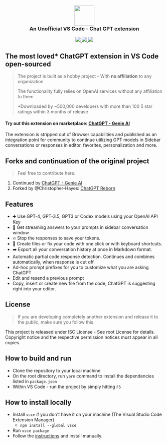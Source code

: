 <h3 align="center"><img src="https://raw.githubusercontent.com/gencay/chinamobile-codehelper/main/images/ai-logo.png" height="64"><br>An Unofficial VS Code - Chat GPT extension</h3>

<p align="center">
    <a href="https://marketplace.visualstudio.com/items?itemName=gencay.chinamobile-codehelper" alt="Marketplace version">
        <img src="https://img.shields.io/visual-studio-marketplace/v/gencay.chinamobile-codehelper?color=orange&label=VS%20Code" />
    </a>
    <a href="https://marketplace.visualstudio.com/items?itemName=gencay.chinamobile-codehelper" alt="Marketplace download count">
        <img src="https://img.shields.io/visual-studio-marketplace/d/gencay.chinamobile-codehelper?color=blueviolet&label=Downloads" />
    </a>
    <a href="https://github.com/gencay/chinamobile-codehelper" alt="Github star count">
        <img src="https://img.shields.io/github/stars/gencay/chinamobile-codehelper?color=blue&label=Github%20Stars" />
    </a>
</p>

## The most loved\* ChatGPT extension in VS Code open-sourced

> The project is built as a hobby project - With **no affiliation** to any organization
>
> The functionality fully relies on OpenAI services without any affiliation to them
>
> \*Downloaded by ~500,000 developers with more than 100 5 star ratings within 3 months of release

#### Try out this extension on marketplace: [ChatGPT - Genie AI](https://marketplace.visualstudio.com/items?itemName=genieai.chatgpt-vscode)

The extension is stripped out of Browser capabilities and published as an integration point for community to continue utilizing GPT models in Sidebar conversations or responses in editor, favorites, personalization and more.

## Forks and continuation of the original project

> Feel free to contribute here.

1. Continued by [ChatGPT - Genie AI](https://marketplace.visualstudio.com/items?itemName=genieai.chatgpt-vscode)
2. Forked by @Christopher-Hayes: [ChatGPT Reborn](https://marketplace.visualstudio.com/items?itemName=chris-hayes.chatgpt-reborn)

## Features

- ➕ Use GPT-4, GPT-3.5, GPT3 or Codex models using your OpenAI API Key
- 📃 Get streaming answers to your prompts in sidebar conversation window
- 🔥 Stop the responses to save your tokens.
- 📝 Create files or fix your code with one click or with keyboard shortcuts.
- ➡️ Export all your conversation history at once in Markdown format.
- Automatic partial code response detection. Continues and combines automatically, when response is cut off.
- Ad-hoc prompt prefixes for you to customize what you are asking ChatGPT
- Edit and resend a previous prompt
- Copy, insert or create new file from the code, ChatGPT is suggesting right into your editor.

## License

> If you are developing completely another extension and release it to the public, make sure you follow this.

This project is released under ISC License - See root License for details. Copyright notice and the respective permission notices must appear in all copies.

## How to build and run

- Clone the repository to your local machine
- On the root directory, run `yarn` command to install the dependencies listed in `package.json`
- Within VS Code - run the project by simply hitting `F5`

## How to install locally

- Install `vsce` if you don't have it on your machine (The Visual Studio Code Extension Manager)
  - `npm install --global vsce`
- Run `vsce package`
- Follow the <a href="https://code.visualstudio.com/docs/editor/extension-marketplace#_install-from-a-vsix">instructions</a> and install manually.
